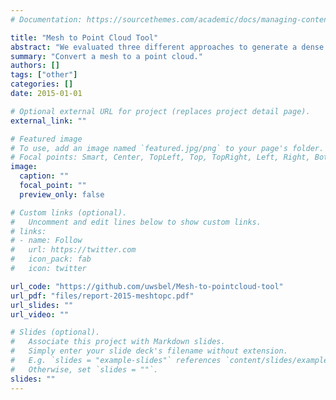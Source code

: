 ```yaml
---
# Documentation: https://sourcethemes.com/academic/docs/managing-content/

title: "Mesh to Point Cloud Tool"
abstract: "We evaluated three different approaches to generate a dense point cloud from a 3D mesh. In particle-based fluid-solid interaction simulations it is desirable to have a dense point cloud representation of a 3D mesh. We find that a ray-crossing approach to detect if a particle is inside the mesh or not is a simple and effective way to generate the point clouds."
summary: "Convert a mesh to a point cloud."
authors: []
tags: ["other"]
categories: []
date: 2015-01-01

# Optional external URL for project (replaces project detail page).
external_link: ""

# Featured image
# To use, add an image named `featured.jpg/png` to your page's folder.
# Focal points: Smart, Center, TopLeft, Top, TopRight, Left, Right, BottomLeft, Bottom, BottomRight.
image:
  caption: ""
  focal_point: ""
  preview_only: false

# Custom links (optional).
#   Uncomment and edit lines below to show custom links.
# links:
# - name: Follow
#   url: https://twitter.com
#   icon_pack: fab
#   icon: twitter

url_code: "https://github.com/uwsbel/Mesh-to-pointcloud-tool"
url_pdf: "files/report-2015-meshtopc.pdf"
url_slides: ""
url_video: ""

# Slides (optional).
#   Associate this project with Markdown slides.
#   Simply enter your slide deck's filename without extension.
#   E.g. `slides = "example-slides"` references `content/slides/example-slides.md`.
#   Otherwise, set `slides = ""`.
slides: ""
---
```

